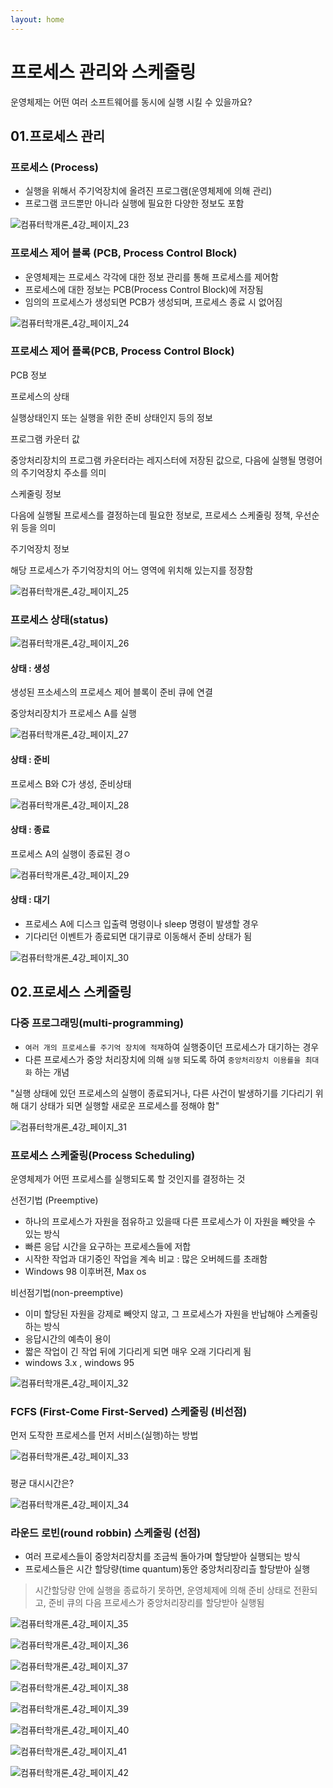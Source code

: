 ```yaml
---
layout: home
---
```


# 프로세스 관리와 스케줄링

운영체제는 어떤 여러 소프트웨어를 동시에 실행 시킬 수 있을까요?



## 01.프로세스 관리



### 프로세스 (Process)

* 실행을 위해서 주기억장치에 올려진 프로그램(운영체제에 의해 관리)
* 프로그램 코드뿐만 아니라 실행에 필요한 다양한 정보도 포함




![컴퓨터학개론_4강_페이지_23](./img/컴퓨터학개론_4강_페이지_23.jpg)

### 프로세스 제어 블록 (PCB, Process Control Block)

* 운영체제는 프로세스 각각에 대한 정보 관리를 통해 프로세스를 제어함
* 프로세스에 대한 정보는 PCB(Process Control Block)에 저장됨
* 임의의 프로세스가 생성되면 PCB가 생성되며, 프로세스 종료 시 없어짐





![컴퓨터학개론_4강_페이지_24](./img/컴퓨터학개론_4강_페이지_24.jpg)

### 프로세스 제어 플록(PCB, Process Control Block)

PCB 정보

프로세스의 상태

실행상태인지 또는 실행을 위한 준비 상태인지 등의 정보



프로그램 카운터 값

중앙처리장치의 프로그램 카운터라는 레지스터에 저장된 값으로, 다음에 실행될 명령어의 주기억장치 주소를 의미



스케줄링 정보

다음에 실행될 프로세스를 결정하는데 필요한 정보로, 프로세스 스케줄링 정책, 우선순위 등을 의미



주기억장치 정보

해당 프로세스가 주기억장치의 어느 영역에 위치해 있는지를 정장함





![컴퓨터학개론_4강_페이지_25](./img/컴퓨터학개론_4강_페이지_25.jpg)

### 프로세스 상태(status)



![컴퓨터학개론_4강_페이지_26](./img/컴퓨터학개론_4강_페이지_26.jpg)



#### 상태 : 생성

생성된 프소세스의 프로세스 제어 블록이 준비 큐에 연결

중앙처리장치가 프로세스 A를 실행



![컴퓨터학개론_4강_페이지_27](./img/컴퓨터학개론_4강_페이지_27.jpg)

#### 상태 : 준비

프로세스 B와 C가 생성, 준비상태



![컴퓨터학개론_4강_페이지_28](./img/컴퓨터학개론_4강_페이지_28.jpg)



#### 상태 : 종료

프로세스 A의 실행이 종료된 경ㅇ



![컴퓨터학개론_4강_페이지_29](./img/컴퓨터학개론_4강_페이지_29.jpg)

#### 상태 : 대기

* 프로세스 A에 디스크 입출력 명령이나 sleep 명령이 발생할 경우
* 기다리던 이벤트가 종료되면 대기큐로 이동해서 준비 상태가 됨



![컴퓨터학개론_4강_페이지_30](./img/컴퓨터학개론_4강_페이지_30.jpg)







## 02.프로세스 스케줄링

### 다중 프로그래밍(multi-programming)

* `여러 개의 프로세스를 주기억 장치에 적재`하여 실행중이던 프로세스가 대기하는 경우
* 다른 프로세스가 중앙 처리장치에 의해 `실행` 되도록 하여 `중앙처리장치 이용를을 최대화` 하는 개념



"실행 상태에 있던 프로세스의 실행이 종료되거나, 다른 사건이 발생하기를 기다리기 위해 대기 상태가 되면 실행할 새로운 프로세스를 정해야 함"





![컴퓨터학개론_4강_페이지_31](./img/컴퓨터학개론_4강_페이지_31.jpg)

### 프로세스 스케줄링(Process Scheduling)

운영체제가 어떤 프로세스를 실행되도록 할 것인지를 결정하는 것



선전기법 (Preemptive)

* 하나의 프로세스가 자원을 점유하고 있을때 다른 프로세스가 이 자원을 빼앗을 수 있는 방식
* 빠른 응답 시간을 요구하는 프로세스들에 저합
* 시작한 작업과 대기중인 작업을 계속 비교 : 많은 오버헤드를 초래함
* Windows 98 이후버젼, Max os



비선점기법(non-preemptive)

* 이미 할당된 자원을 강제로 빼앗지 않고, 그 프로세스가 자원을 반납해야 스케줄링 하는 방식
* 응답시간의 예측이 용이
* 짧은 작업이 긴 작업 뒤에 기다리게 되면 매우 오래 기다리게 됨
* windows 3.x , windows 95





![컴퓨터학개론_4강_페이지_32](./img/컴퓨터학개론_4강_페이지_32.jpg)



### FCFS (First-Come First-Served) 스케줄링 (비선점)

먼저 도작한 프로세스를 먼저 서비스(실행)하는 방법

![컴퓨터학개론_4강_페이지_33](./img/컴퓨터학개론_4강_페이지_33.jpg)

### 

평균 대시시간은?

![컴퓨터학개론_4강_페이지_34](./img/컴퓨터학개론_4강_페이지_34.jpg)

### 라운드 로빈(round robbin) 스케줄링 (선점)

* 여러 프로세스들이 중앙처리장치를 조금씩 돌아가며 할당받아 실행되는 방식
* 프로세스들은 시간 할당량(time quantum)동안 중앙처리장리츨 할당받아 실행



> 시간할당량 안에 실행을 종료하기 못하면, 운영체제에 의해 준비 상태로 전환되고, 준비 큐의 다음 프로세스가 중앙처리장리를 할당받아 실행됨



![컴퓨터학개론_4강_페이지_35](./img/컴퓨터학개론_4강_페이지_35.jpg)

![컴퓨터학개론_4강_페이지_36](./img/컴퓨터학개론_4강_페이지_36.jpg)

![컴퓨터학개론_4강_페이지_37](./img/컴퓨터학개론_4강_페이지_37.jpg)

![컴퓨터학개론_4강_페이지_38](./img/컴퓨터학개론_4강_페이지_38.jpg)

![컴퓨터학개론_4강_페이지_39](./img/컴퓨터학개론_4강_페이지_39.jpg)

![컴퓨터학개론_4강_페이지_40](./img/컴퓨터학개론_4강_페이지_40.jpg)

![컴퓨터학개론_4강_페이지_41](./img/컴퓨터학개론_4강_페이지_41.jpg)

![컴퓨터학개론_4강_페이지_42](./img/컴퓨터학개론_4강_페이지_42.jpg)